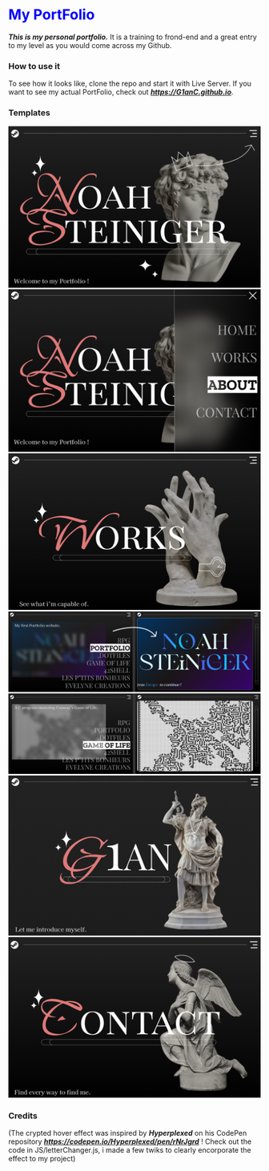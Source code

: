  <h1 style="color:blue;">My PortFolio</h1>

***This is my personal portfolio.*** It is a training to frond-end and a great entry to my level as you would come across my Github.

### How to use it

To see how it looks like, clone the repo and start it with Live Server.
If you want to see my actual PortFolio, check out ***https://G1anC.github.io***.

### Templates
![image](https://github.com/G1anC/Portfolio-3.0/blob/main/.github/index.png)
![image](https://github.com/G1anC/Portfolio-3.0/blob/main/.github/nav.png)
![image](https://github.com/G1anC/Portfolio-3.0/blob/main/.github/work.png)
![image](https://github.com/G1anC/Portfolio-3.0/blob/main/.github/workPortfolio.png)
![image](https://github.com/G1anC/Portfolio-3.0/blob/main/.github/workGOF.png)
![image](https://github.com/G1anC/Portfolio-3.0/blob/main/.github/about.png)
![image](https://github.com/G1anC/Portfolio-3.0/blob/main/.github/contact.png)

### Credits

(The crypted hover effect was inspired by ***Hyperplexed*** on his CodePen repository ***https://codepen.io/Hyperplexed/pen/rNrJgrd*** ! Check out the code in JS/letterChanger.js, i made a few twiks to clearly encorporate the effect to my project)




